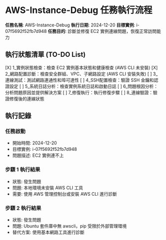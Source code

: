# AWS-Instance-Debug 任務執行流程

**任務名稱**: AWS-Instance-Debug
**執行日期**: 2024-12-20
**目標實例**: i-07f5692f52fb7d948
**任務目的**: 診斷並修復 EC2 實例連線問題，恢復正常訪問能力

## 執行狀態清單 (TO-DO List)

[X] 1_實例狀態檢查：檢查 EC2 實例基本狀態和健康檢查 (AWS CLI 未安裝)
[X] 2_網路配置診斷：檢查安全群組、VPC、子網路設定 (AWS CLI 安裝失敗)
[ ] 3_連線測試：測試網路連通性和埠可達性
[ ] 4_SSH配置檢查：驗證 SSH 金鑰和認證設定
[ ] 5_系統日誌分析：檢查實例系統日誌和啟動日誌
[ ] 6_問題根因分析：分析問題原因並提供解決方案
[ ] 7_修復執行：執行修復步驟
[ ] 8_連線驗證：驗證修復後的連線狀態

## 執行記錄

### 任務啟動
- 開始時間: 2024-12-20
- 目標實例: i-07f5692f52fb7d948
- 問題描述: EC2 實例連不上

### 步驟 1 執行結果
- 狀態: 發生問題
- 問題: 本地環境未安裝 AWS CLI 工具
- 需要: 使用 AWS 管理控制台或安裝 AWS CLI 進行診斷

### 步驟 2 執行結果
- 狀態: 發生問題
- 問題: Ubuntu 套件庫中無 awscli，pip 受限於外部管理環境
- 替代方案: 使用基本網路工具進行診斷
